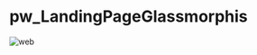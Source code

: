 # pw_LandingPageGlassmorphis

![web](https://user-images.githubusercontent.com/56661346/109280480-ac17fc00-784d-11eb-8335-7bad1daef7fd.png)
